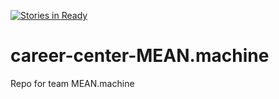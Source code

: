 [![Stories in Ready](https://badge.waffle.io/kawikabader/career-center-MEAN.machine.png?label=ready&title=Ready)](https://waffle.io/kawikabader/career-center-MEAN.machine)
# career-center-MEAN.machine
Repo for team MEAN.machine
